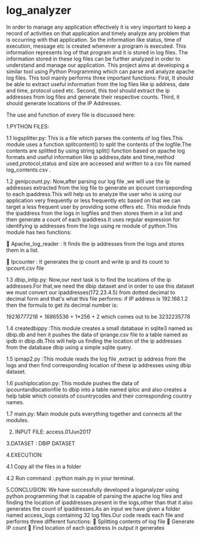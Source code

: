 # log_analyzer
In order to manage any application effectively it is very important to keep a record of activities on that application and timely analyze any problem that is occurring with that application. So the information like status, time of execution, message etc is created whenever a program is executed. This information represents log of that program and it is stored in log files. The information stored in these log files can be further analyzed in order to understand and manage our application. This project aims at developing a similar tool using Python Programming which can parse and analyze apache log files. This tool mainly performs three important functions:
First, It should be able to extract useful information from the log files like ip address, date and time, protocol used etc.
Second, this tool should extract the ip addresses from log files and generate their respective counts.
Third, it should generate locations of the IP Addresses.


The use and function of every file is discussed here:

1.PYTHON FILES:

1.1 logsplitter.py: This is a file which parses the contents of log files.This module uses a function splitcontent() to split the contents of the logfile.The contents are splitted by using string split() function based on apache log formats and useful information like ip address,date and time,method used,protocol,status and size are accessed and written to a csv file named log_contents.csv .


1.2 genipcount.py: Now,after parsing our log file ,we will use the ip addresses extracted from the log file to generate an ipcount corrseponding to each ipaddress.This will help us to analyze the user who is using our application very frequently or less frequently etc based on that we can target a less frequent user by providing some offers etc.
This module finds the ipaddress from the logs in logfiles and then stores them in a list and then generate a count of each ipaddress.It uses regular expression for identifying ip addresses from the logs using re module of python.This module has two functions:

 Apache_log_reader : It finds the ip addresses from the logs and stores them in a list.

 Ipcounter : It generates the ip count and write ip and its count to ipcount.csv file


1.3 dbip_intip.py: Now,our next task is to find the locations of the ip addresses.For that,we need the dbip dataset and in order to use this dataset we must convert our ipaddresses(172.23.4.5) from dotted decimal to decimal form and that's what this file performs:
if IP address is 192.168.1.2 then the formula to get its decimal number is: 

192*16777216 + 168*65536 + 1*256 + 2 which comes out to be 3232235778


1.4 createdbippy :This module creates a small database in sqlite3 named as dbip.db and hen it pushes the data of iprange.csv file to a table named as ipdb in dbip.db.This will help us finding the location of the ip addresses from the database dbip using a simple sqlite query.

1.5 ipmap2.py :This module reads the log file ,extract ip address from the logs and then find corresponding location of these ip addresses using dbip dataset.

1.6 pushiplocation.py: This module pushes the data of ipcountandlocationfile to dbip into a table named iploc and also creates a help table which consists of countrycodes and their corresponding country names.

1.7 main.py: Main module puts everything together and connects all the modules.


2. INPUT FILE: access.01Jun2017


3.DATASET : DBIP DATASET

4.EXECUTION: 

4.1 Copy all the files in a folder

4.2 Run command : python main.py in your terminal.


5.CONCLUSION: We have successfully developed a loganalyzer using python programming that is capable of parsing the apache log files and finding the location of ipaddresses present in the logs,other than that it also generates the count of ipaddresses.As an input we have given a folder named access_logs containing 32 log files.Our code reads each file and performs three different functions:
 Splitting contents of log file
 Generate IP count
 Find location of each ipaddress
In output it generates
